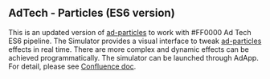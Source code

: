 AdTech - Particles (ES6 version)
----------------------------------------------------------------

This is an updated version of [ad-particles](https://stash.ff0000.com/projects/AT/repos/ad-particles/browse) to work with #FF0000 Ad Tech ES6 pipeline. The Simulator provides a visual interface to tweak [ad-particles](https://github.com/ff0000-ad-tech/ad-particles) effects in real time. There are more complex and dynamic effects can be achieved programmatically. The simulator can be launched through AdApp. For detail, please see [Confluence doc]( https://stash.ff0000.com/projects/AT/repos/ad-particles/browse).